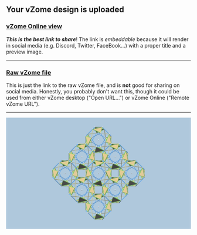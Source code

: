 ## Your vZome design is uploaded

### [vZome Online view][embed]

***This is the best link to share***!  The link is *embeddable* because it will render in social media (e.g. Discord, Twitter, FaceBook...) with a proper title and a preview image.

---

### [Raw vZome file][raw]

This is just the link to the raw vZome file, and is **not** good for
sharing on social media.
Honestly, you probably don't want this, though it could be used from either
vZome desktop ("Open URL...") or vZome Online ("Remote vZome URL").

---

![Image](<Snub-cube-array.png>)


[embed]: <https://vzome.com/app/embed.py?url=https://raw.githubusercontent.com/John-Kostick/vzome-sharing/main/2021/09/22/17-09-09-Snub-cube-array/Snub-cube-array.vZome>
[raw]: <https://raw.githubusercontent.com/John-Kostick/vzome-sharing/main/2021/09/22/17-09-09-Snub-cube-array/Snub-cube-array.vZome>
